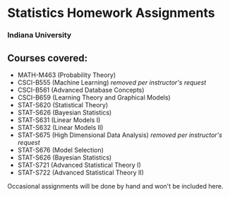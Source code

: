 # Statistics Homework Assignments

### Indiana University

## Courses covered:

* MATH-M463 (Probability Theory)
* CSCI-B555 (Machine Learning) *removed per instructor's request*
* CSCI-B561 (Advanced Database Concepts)
* CSCI-B659 (Learning Theory and Graphical Models)
* STAT-S620 (Statistical Theory)
* STAT-S626 (Bayesian Statistics)
* STAT-S631 (Linear Models I)
* STAT-S632 (Linear Models II)
* STAT-S675 (High Dimensional Data Analysis) *removed per instructor's request*
* STAT-S676 (Model Selection)
* STAT-S626 (Bayesian Statistics)
* STAT-S721 (Advanced Statistical Theory I)
* STAT-S722 (Advanced Statistical Theory II)

Occasional assignments will be done by hand and won't be included here.
